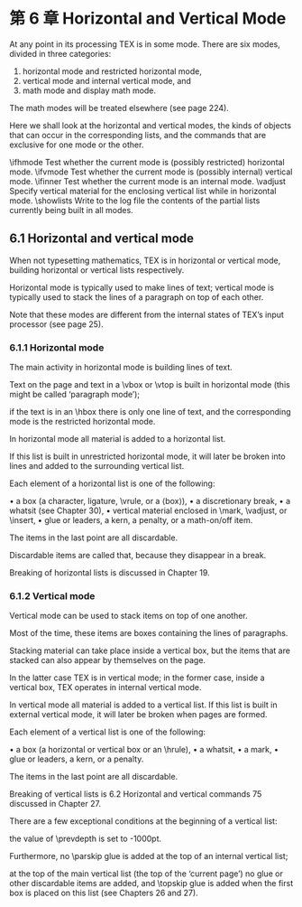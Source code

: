 # 第 6 章 Horizontal and Vertical Mode

At any point in its processing TEX is in some mode. There are six modes, divided in three categories:

1. horizontal mode and restricted horizontal mode,
2. vertical mode and internal vertical mode, and
3. math mode and display math mode.

The math modes will be treated elsewhere (see page 224). 

Here we shall look at the horizontal and vertical modes, the kinds of objects that can occur in the corresponding lists, and the commands that are exclusive for one mode or the other.


\ifhmode Test whether the current mode is (possibly restricted) horizontal mode.
\ifvmode Test whether the current mode is (possibly internal) vertical mode.
\ifinner Test whether the current mode is an internal mode.
\vadjust Specify vertical material for the enclosing vertical list while in horizontal mode.
\showlists Write to the log file the contents of the partial lists currently being built in all modes.




## 6.1 Horizontal and vertical mode

When not typesetting mathematics, TEX is in horizontal or vertical mode, building horizontal or vertical lists respectively. 

Horizontal mode is typically used to make lines of text; vertical mode is typically used to stack the lines of a paragraph on top of each other. 

Note that these modes are different from the internal states of TEX’s input processor (see page 25).




### 6.1.1 Horizontal mode

The main activity in horizontal mode is building lines of text. 

Text on the page and text in a \vbox or \vtop is built in horizontal mode (this might be called ‘paragraph mode’); 

if the text is in an \hbox there is only one line of text, and the corresponding mode is the restricted horizontal mode.




In horizontal mode all material is added to a horizontal list.

If this list is built in unrestricted horizontal mode, it will later be broken into lines and added to the surrounding vertical list.

Each element of a horizontal list is one of the following:

• a box (a character, ligature, \vrule, or a ⟨box⟩),
• a discretionary break,
• a whatsit (see Chapter 30),
• vertical material enclosed in \mark, \vadjust, or \insert,
• glue or leaders, a kern, a penalty, or a math-on/off item.

The items in the last point are all discardable. 

Discardable items are called that, because they disappear in a break. 

Breaking of horizontal lists is discussed in Chapter 19.




### 6.1.2 Vertical mode

Vertical mode can be used to stack items on top of one another. 

Most of the time, these items are boxes containing the lines of paragraphs.




Stacking material can take place inside a vertical box, but the items that are stacked can also appear by themselves on the page. 

In the latter case TEX is in vertical mode; in the former case, inside a vertical box, TEX operates in internal vertical mode.



In vertical mode all material is added to a vertical list. If this list is built in external vertical mode, it will later be broken when pages are formed.

Each element of a vertical list is one of the following:

• a box (a horizontal or vertical box or an \hrule),
• a whatsit,
• a mark,
• glue or leaders, a kern, or a penalty.

The items in the last point are all discardable. 

Breaking of vertical lists is 6.2 Horizontal and vertical commands 75 discussed in Chapter 27.



There are a few exceptional conditions at the beginning of a vertical list:

the value of \prevdepth is set to -1000pt. 

Furthermore, no \parskip glue is added at the top of an internal vertical list;

at the top of the main vertical list (the top of the ‘current page’) no glue or other discardable items are added, and \topskip glue is added when the first box is placed on this list (see Chapters 26 and 27).
